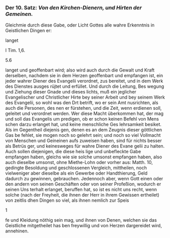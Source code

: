 <!-- Seite 34; content-0052.xml -->

### Der 10. Satz: *Von den Kirchen-Dienern, und Hirten der Gemeinen.*


Gleichmie durch diese Gabe, oder Licht Gottes
   alle wahre Erkenntnis in Geistlichen Dingen er:

langet

I Tim. 1,6.

5.6

<!-- Seie 35; content-0053.xml -->

langet und geoffenbart wird; also wird auch durch die Gewalt und Kraft
derselben, nachdem sie in dem Herzen geoffenbart und empfangen ist, ein
jeder wahrer Diener des Evangelii verordnet, zus bereitet, und in dem Werk des
Dienstes ausges rüjtet und erfüllet. Und durch die Leitung, Bes wegung und
Ziehung dieser Gnade und dieses lichts, muß ein jeglicher Evangelischer und
Christlicher Hirte bey seiner Arbeit und bey seinem Werk des Evangelii, so
wohl was den Drt betrift, wo er sein Amt nusrichten, als auch die Personen,
des nen er fürstehen, und die Zeit, wenn erdienen soll, geleitet und verordnet
werden. Wer diese Macht überkommen hat, der mag und soll das Evangelis um
predigen, ob er schon keinen Befehl von Mens schen darzu erlanget hat, und
keine menschliche Ges lehrsamkeit besiket. Als im Gegentheil diejenis gen,
denen es an dem Zeugnis dieser göttlichen Gas be fehlet, sie mogen noch so
gelehrt sein; und noch so viel Vollmacht von Menschen und Geineinen aufs
zuweisen haben, sind für nichts besser als Betrüs ger, und keinesweges für
wahre Diener des Evane gelii zu halten. Auch sollen diejenigen, die diese
heis lige und unbefleckte Gabe empfangen haben, gleichs wie sie solche umsonst
empfangen haben, also auch dieselbe umsonst, ohne Miethe-Lohn oder vorher
aus: Matth. 10, gedingte Besoldung und geschlossenen Vergleich, mittheilen,
noch vielweniger aber dieselbe als ein Gewerbe oder Handthierung, Geld dadurch
zu gewinnen, gebrauchen. Jedennoch aber, wenn Gott einen oder den andern von
seinen Geschäften oder von seiner Profeßion, wodurch er seinen Uns terhalt
erlanget, beruffen hat, so ist es nicht uns recht, wenn solche (nach der
Freyheit, die ihnen der Herr in ihrem Gewissen ertheilet) von zeitlis dhen
Dingen so viel, als ihnen nemlich zur Speis

1

<!-- Seie 36; content-0054.xml -->

fe und Kleidung nöthig sein mag, und ihnen von Denen, welchen sie das
Geistliche mitgetheilet has ben freywillig und von Herzen dargereidet wird,
annehinen.